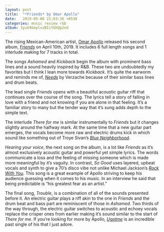 ```yaml
---
layout: post
title:  "*Friends* by Omar Apollo"
date:   2019-05-06 21:03:36 +0530
categories: music review r&b
album: 3yuV4GeplvzBIiYGhQp2nd
---
```


The rising Mexican-American artist, [Omar Apollo](https://www.instagram.com/omar.apollo/) released his second album, [*Friends*](https://open.spotify.com/album/3yuV4GeplvzBIiYGhQp2nd) on April 10th, 2019. It includes 6 full length songs and 1 interlude making for 7 tracks in total. 

The songs *Ashamed* and *Kickback* begin the album with prominent bass lines and a sound heavily inspired by R&B. These two are undoubtedly my favorites but I think I lean more towards *Kickback*. It’s quite the earworm and reminds me of, [*Needs*](https://open.spotify.com/track/0WKmVAD4VWk5EdTyCFILi4) by Verzache because of their similar bass lines and drum beats. 

The lead single *Friends* opens with a beautiful acoustic guitar riff that continues over the course of the song. The lyrics tell a story of falling in love with a friend and not knowing if you are alone in that feeling. It’s a familiar story to many but the tender way that it’s sung adds depth to the simple text. 

The interlude *There for me* is similar instrumentally to *Friends* but it changes slightly around the halfway mark. At the same time that a new guitar part emerges, the vocals become more raw and electric drums kick in which sound like something out of Troye Sivan’s [*Blue Neighborhood*](https://open.spotify.com/album/5ouTDazE4LF9bVJPx1nlgW).

*Hearing your voice*, the next song on the album, is a lot like *Friends* as it’s almost exclusively acoustic guitar and powerful yet simple lyrics. The words communicate a loss and the feeling of missing someone which is made more meaningful by it’s vaguity. In contrast, *So Good* uses layered, upbeat vocals and synth to give a 70’s disco vibe not unlike Michael Jackson’s [*Rock With You*](https://open.spotify.com/track/7oOOI85fVQvVnK5ynNMdW7). This song is a great example of Apollo striving to keep his audience guessing when it comes to his music. In an interview he said that being predictable is “his greatest fear as an artist.” 

The final song, *Trouble*, is a combination of all of the sounds presented before it. An electric guitar plays a riff akin to the one in *Friends* and the drum beat and bass part are reminiscent of those in *Ashamed*. Two thirds of the way through, the electric guitar switches to acoustic and echoey vocals replace the crisper ones from earlier making it’s sound similar to the start of *There for me*. If you’re looking for more by Apollo, [*Ugotme*](https://open.spotify.com/track/4O7G6qcmGMUahEDMQH70Jv) is an incredible past single of his that I just adore.

